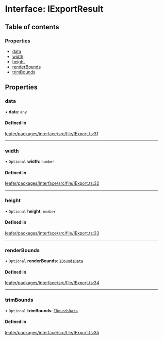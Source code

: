 # Interface: IExportResult

## Table of contents

### Properties

- [data](IExportResult.md#data)
- [width](IExportResult.md#width)
- [height](IExportResult.md#height)
- [renderBounds](IExportResult.md#renderbounds)
- [trimBounds](IExportResult.md#trimbounds)

## Properties

### data

• **data**: `any`

#### Defined in

[leafer/packages/interface/src/file/IExport.ts:31](https://github.com/leaferjs/leafer/blob/0c6b9de/packages/interface/src/file/IExport.ts#L31)

___

### width

• `Optional` **width**: `number`

#### Defined in

[leafer/packages/interface/src/file/IExport.ts:32](https://github.com/leaferjs/leafer/blob/0c6b9de/packages/interface/src/file/IExport.ts#L32)

___

### height

• `Optional` **height**: `number`

#### Defined in

[leafer/packages/interface/src/file/IExport.ts:33](https://github.com/leaferjs/leafer/blob/0c6b9de/packages/interface/src/file/IExport.ts#L33)

___

### renderBounds

• `Optional` **renderBounds**: [`IBoundsData`](IBoundsData.md)

#### Defined in

[leafer/packages/interface/src/file/IExport.ts:34](https://github.com/leaferjs/leafer/blob/0c6b9de/packages/interface/src/file/IExport.ts#L34)

___

### trimBounds

• `Optional` **trimBounds**: [`IBoundsData`](IBoundsData.md)

#### Defined in

[leafer/packages/interface/src/file/IExport.ts:35](https://github.com/leaferjs/leafer/blob/0c6b9de/packages/interface/src/file/IExport.ts#L35)
